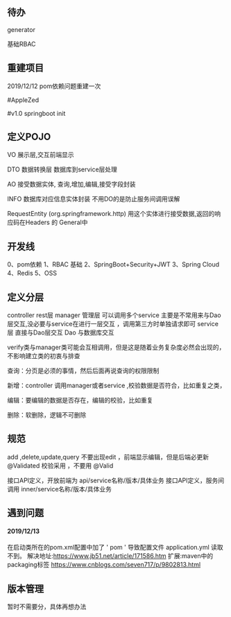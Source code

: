 ## 待办
generator

基础RBAC 



## 重建项目
2019/12/12  pom依赖问题重建一次




#AppleZed

#v1.0
springboot init 

## 定义POJO

VO 展示层,交互前端显示

DTO 数据转换层 数据库到service层处理

AO 接受数据实体, 查询,增加,编辑,接受字段封装

INFO 数据库对应信息实体封装  不用DO的是防止服务间调用误解

RequestEntity (org.springframework.http) 用这个实体进行接受数据,返回的响应码在Headers 的 General中

## 开发线
0、pom依赖
1、RBAC 基础
2、SpringBoot+Security+JWT
3、Spring Cloud
4、Redis
5、OSS

## 定义分层
controller rest层
manager 管理层 可以调用多个service 主要是不常用来与Dao层交互,没必要与service在进行一层交互 ，调用第三方时单独请求即可
service 层 直接与Dao层交互
Dao 与数据库交互

verify类与manager类可能会互相调用，但是这是随着业务复杂度必然会出现的，不影响建立类的初衷与排查

查询：分页是必须的事情，然后后面再说查询的权限限制

新增：controller 调用manager或者service ,校验数据是否符合，比如重复之类，

编辑：要编辑的数据是否存在，编辑的校验，比如重复

删除：软删除，逻辑不可删除



## 规范
add ,delete,update,query  不要出现edit ，前端显示编辑，但是后端必更新
@Validated 校验采用 ，不要用 @Valid

接口API定义，开放前端为 api/service名称/版本/具体业务
接口API定义，服务间调用 inner/service名称/版本/具体业务

## 遇到问题
#### 2019/12/13  
在启动类所在的pom.xml配置中加了 ' <packaging>pom</packaging> ' 导致配置文件 application.yml 读取不到。
解决地址:https://www.jb51.net/article/171586.htm
扩展:maven中的packaging标签 https://www.cnblogs.com/seven717/p/9802813.html


## 版本管理
暂时不需要分，具体再想办法